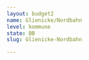 ```yaml
---
layout: budget2
name: Glienicke/Nordbahn
level: kommune
state: BB
slug: Glienicke-Nordbahn

---
```



